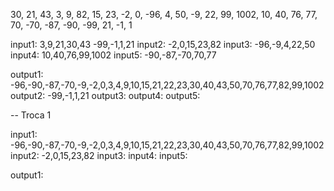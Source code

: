 30, 21, 43, 3, 9, 82, 15, 23, -2, 0, -96, 4, 50, -9, 22, 99, 1002, 10, 40, 76, 77, 70, -70, -87, -90, -99, 21, -1, 1

input1: 3,9,21,30,43 -99,-1,1,21 
input2: -2,0,15,23,82 
input3: -96,-9,4,22,50 
input4: 10,40,76,99,1002 
input5: -90,-87,-70,70,77 

output1: -96,-90,-87,-70,-9,-2,0,3,4,9,10,15,21,22,23,30,40,43,50,70,76,77,82,99,1002
output2: -99,-1,1,21
output3:
output4:
output5:

-- Troca 1

input1: -96,-90,-87,-70,-9,-2,0,3,4,9,10,15,21,22,23,30,40,43,50,70,76,77,82,99,1002
input2: -2,0,15,23,82
input3:
input4:
input5:

output1: 

